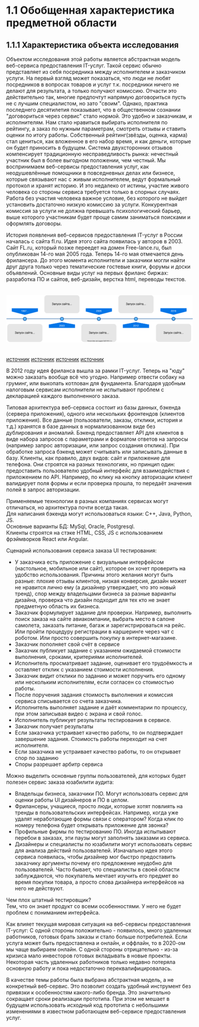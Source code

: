 

# 1.1 Обобщенная характеристика предметной области
## 1.1.1 Характеристика объекта исследования

Объектом исследования этой работы является абстрактная модель веб-сервиса предоставления IT-услуг.
Такой сервис обычно представляет из себя посредника между исполнителем и заказчиком услуги.
На первый взгляд может показаться, что люди не любят посредников в вопросах товаров и услуг т.к. посредники ничего не делают для результата, а только получают комиссию. Отчасти это действительно так, многие предпочтут напрямую договориться пусть не с лучшим специалистом, но зато "своим".
Однако, практика последнего десятилетия показывает, что в общественном сознании "договориться через сервис" стало нормой. Это удобно и заказчикам, и исполнителям.
Нам стало нравиться выбирать исполнителя по рейтингу, а заказ по нужным параметрам, смотреть отзывы и ставить оценки по итогу работы. Собственный рейтинг(звёзды, оценка, карма) стал цениться, как вложенное в его набор время, и как деньги, которые он будет приносить в будущем.
Система двухсторонних отзывов компенсирует традиционную несправедливость рынка: нечестный участник был в более выгодном положении, чем честный.
Мы воспринимаем веб-сервисы предоставления услуг, как неодушевлённые помощники в повседневных делах или бизнесе, которые связывают нас с живым исполнителем, ведут формальный протокол и хранят историю. И это недалеко от истины, участие живого человека со стороны сервиса требуется только в спорных случаях.
Работа без участия человека важное условие, без которого не выйдет установить достаточно низкую комиссию за услуги.
Конкурентная комиссия за услуги не должна превышать психологический барьер, выше которого участникам будет проще самим заниматься поисками и оформлять договоры.

История появления веб-сервисов предоставления IT-услуг в России началась с сайта fl.ru. Идея этого сайта появилась у авторов в 2003.
Сайт FL.ru, который позже переедет на домен Free-lance.ru, был опубликован 14-го мая 2005 года.
Теперь 14-го мая отмечается день фрилансера.
До этого момента исполнители и заказчики могли найти друг друга только через тематические гостевые книги, форумы и доски объявлений. Основные виды услуг на первых фриланс биржах: разработка ПО и сайтов, веб-дизайн, верстка html, переводы текстов.
<br/> 
<br/> 
<br/> 
![alt text](img/timeline.svg?raw=true)
<br/> 
<br/>  
[источник](https://www.kommersant.ru/doc/1832981)
[источник](https://freelance.today/)
[источник](https://ru.wikipedia.org/wiki/Youdo)
[источник](https://vc.ru/promo/60905-kwork-interview)

В 2012 году идея фриланса вышла за рамки IT-услуг. Теперь на "юду" можно заказать вообще всё что угодно. Например отвести собаку на груминг, или выкопать котлован для фундамента.
Благодаря удобным налоговым сервисам исполнители не испытывают проблем с декларацией каждого выполненного заказа.

Типовая архитектура веб-сервиса состоит из базы данных, бэкенда (сервера приложения), одного или нескольких фронтендов (клиентов приложения). Все данные (пользователи, заказы, отклики, история и т.д.) хранятся в базе данных в нормализованном виде без дублирования и аномалий. Бэкенд предоставляет API для клиентов в виде набора запросов с параметрами и форматом ответов на запросы (например запрос авторизации, или запрос создания отклика). При обработке запроса бэкенд может считывать или записывать данные в базу. Клиенты, как правило, двух видов: сайт и приложение для телефона. Они строятся на разных технологиях, но принцип один: предоставить пользователю удобный интерфейс для взаимодействия с приложением по API. Например, по клику на кнопку авторизации клиент валидирует поля формы и если проверка прошла, то передаёт значения полей в запрос авторизации.

Применяемые технологии в разных компаниях сервисах могут отличаться, но архитектура почти всегда такая.  
Для написания бэкенда могут использоваться языки: C++, Java, Python, JS.  
Основные варианты БД: MySql, Oracle, Postgresql.  
Клиенты строятся на стэке HTML, CSS, JS с использованием фрэймворков React или Angular.  

Сценарий использования сервиса заказа UI тестирования:  
* У заказчика есть приложение с визуальным интерфейсом (настольное, мобильное или сайт), которое он хочет проверить на удобство использования. Причины этого желания могут быть разные: плохие отзывы клиентов, низкая конверсия, дизайн может не нравится лично ему (а дизайнер утверждает, что это новый тренд), спор между владельцами бизнеса за разные варианты дизайна, проверка что дизайн подходит для тех кто не знает предметную область их бизнеса.
* Заказчик формулирует задание для проверки. Например, выполнить поиск заказа на сайте авиакомпании, выбрать место в салоне самолета, заказать питание, багаж и зарегистрироваться на рейс. Или пройти процедуру регистрации в каршеринге через чат с роботом. Или просто совершить покупку в интернет-магазине.
* Заказчик пополняет свой счёт в сервисе
* Заказчик публикует задание с указанием ожидаемой стоимости выполнения, сроками, критериями исполнителей.
* Исполнитель просматривает задание, оценивает его трудоёмкость и оставляет отклик с указанием стоимости исполнения.
* Заказчик видит отклики по заданию и может поручить его одному или нескольким исполнителям, если согласен со стоимостью работы.
* После поручения задания стоимость выполнения и комиссия сервиса списывается со счета заказчика.
* Исполнитель выполняет задание и даёт комментарии по процессу, при этом записывая видео с экрана и свой голос.
* Исполнитель публикует результаты тестирования в сервисе.
* Заказчик получает результаты
* Если заказчика устраивает качество работы, то он подтверждает завершение задания. Стоимость работы переходит на счет исполнителя.
* Если заказчика не устраивает качество работы, то он открывает спор по заданию
* Споры разрешает арбитр сервиса

Можно выделить основные группы пользователей, для которых будет полезен сервис заказа юзабилити аудита:  
* Владельцы бизнеса, заказчики ПО. Могут использовать сервис для оценки работы UI дизайнеров и ПО в целом.
* Фрилансеры, учащиеся, просто люди, которые хотят повлиять на тренды в пользовательских интерфейсах. Например, когда уже удалят неработающие формы связи с оператором? Когда клик по номеру телефона будет открывать приложение для звонка?
* Профильные фирмы по тестированию ПО. Иногда испытывают перебои в заказах, эти паузы могут заполнять заказами из сервиса.
* Дизайнеры и специалисты по юзабилити могут использовать сервис для анализа действий пользователей. Изначально идея этого сервиса появилась, чтобы дизайнер мог быстро предоставить заказчику аргументы почему его предложение неудобно для пользователей. Часто бывает, что специалисты в своей области заблуждаются, что покупатель мечтает изучить его предмет во время покупки товара, а просто слова дизайнера интерфейсов на него не действуют.

Чем плох штатный тестировщик?  
Тем, что он знает продукт со всеми особенностями. У него не будет проблем с пониманием интерфейса.  

Как влияет текущая мировая ситуация на веб-сервисы предоставления IT-услуг:
С одной стороны положительно - появилось, много удаленных работников, готовых брать заказы и стало больше потребителей. Если услуга может быть предоставлена и онлайн, и оффлайн, то в 2020-ом мы чаще выбираем онлайн.
С одной стороны отрицательно - из-за кризиса мало инвесторов готовых вкладывать в новые проекты. Некоторая часть удаленных работников только недавно потеряла основную работу и пока недостаточно переквалифицировалась.

В качестве темы работы была выбрана абстрактная модель, а не конкретный веб-сервис. Это позволит создать удобный инструмент без привязки к особенностям какого-либо бренда. Это значительно сокращает сроки реализации прототипа. При этом не мешает в будущем использовать исходный код прототипа с небольшими изменениями в известном работающем веб-сервисе предоставления услуг.



